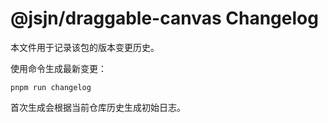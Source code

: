 # @jsjn/draggable-canvas Changelog

本文件用于记录该包的版本变更历史。

使用命令生成最新变更：

```
pnpm run changelog
```

首次生成会根据当前仓库历史生成初始日志。